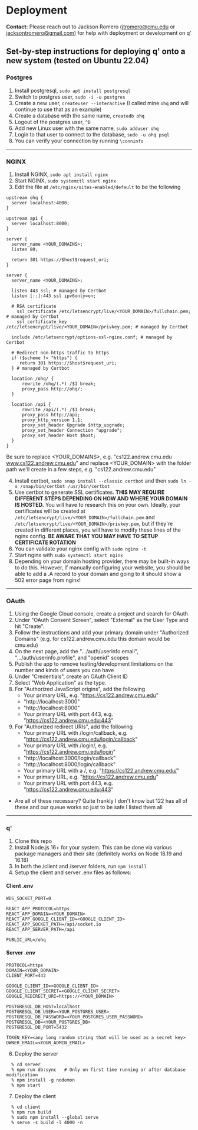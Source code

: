 # Deployment
**Contact:** Please reach out to Jackson Romero (<jtromero@cmu.edu> or <jacksontromero@gmail.com>) for help with deployment or development on q'

## Set-by-step instructions for deploying q' onto a new system (tested on Ubuntu 22.04)

### Postgres
  1. Install postgresql, `sudo apt install postgresql`
2. Switch to postgres user, `sudo -i -u postgres`
3. Create a new user, `createuser --interactive` (I called mine `ohq` and will continue to use that as an example)
4. Create a database with the same name, `createdb ohq`
5. Logout of the postgres user, `^D`
6. Add new Linux user with the same name, `sudo adduser ohq`
7. Login to that user to connect to the database, `sudo -u ohq psql`
8. You can verify your connection by running `\conninfo`

---

### NGINX
1. Install NGINX, `sudo apt install nginx`
2. Start NGINX, `sudo systemctl start nginx`
3. Edit the file at `/etc/nginx/sites-enabled/default` to be the following

```
upstream ohq {
  server localhost:4000;
}

upstream api {
  server localhost:8000;
}

server {
  server_name <YOUR_DOMAINS>;
  listen 80;

  return 301 https://$host$request_uri;
}

server {
  server_name <YOUR_DOMAINS>;

  listen 443 ssl; # managed by Certbot
  listen [::]:443 ssl ipv6only=on;

  # RSA certificate
    ssl_certificate /etc/letsencrypt/live/<YOUR_DOMAIN>/fullchain.pem; # managed by Certbot
    ssl_certificate_key /etc/letsencrypt/live/<YOUR_DOMAIN>/privkey.pem; # managed by Certbot

  include /etc/letsencrypt/options-ssl-nginx.conf; # managed by Certbot

  # Redirect non-https traffic to https
  if ($scheme != "https") {
     return 301 https://$host$request_uri;
  } # managed by Certbot

  location /ohq/ {
      rewrite /ohq/(.*) /$1 break;
      proxy_pass http://ohq/;
  }

  location /api {
      rewrite /api/(.*) /$1 break;
      proxy_pass http://api;
      proxy_http_version 1.1;
      proxy_set_header Upgrade $http_upgrade;
      proxy_set_header Connection "upgrade";
      proxy_set_header Host $host;
  }
}
```
Be sure to replace <YOUR_DOMAINS>, e.g. "cs122.andrew.cmu.edu www.cs122.andrew.cmu.edu" and replace <YOUR_DOMAIN> with the folder path we'll create in a few steps, e.g. "cs122.andrew.cmu.edu"

4. Install certbot, `sudo snap install --classic certbot` and then `sudo ln -s /snap/bin/certbot /usr/bin/certbot`
5. Use certbot to generate SSL certificates.  **THIS MAY REQUIRE DIFFERENT STEPS DEPENDING ON HOW AND WHERE YOUR DOMAIN IS HOSTED.** You will have to research this on your own.  Ideally, your certificates will be created at `/etc/letsencrypt/live/<YOUR_DOMAIN>/fullchain.pem` and `/etc/letsencrypt/live/<YOUR_DOMAIN>/privkey.pem`, but if they're created in different places, you will have to modify these lines of the nginx config.  **BE AWARE THAT YOU MAY HAVE TO SETUP CERTIFICATE ROTATION**
6. You can validate your nginx config with `sudo nginx -t`
7. Start nginx with `sudo systemctl start nginx`
8. Depending on your domain hosting provider, there may be built-in ways to do this.  However, if manually configuring your website, you should be able to add a .A record to your domain and going to it should show a 502 error page from nginx!

---

### OAuth
1. Using the Google Cloud console, create a project and search for OAuth
2. Under "OAuth Consent Screen", select "External" as the User Type and hit "Create".
3. Follow the instructions and add your primary domain under "Authorized Domains" (e.g. for cs122.andrew.cmu.edu this domain would be cmu.edu)
4. On the next page, add the ".../auth/userinfo.email", ".../auth/userinfo.profile", and "openid" scopes
5. Publish the app to remove testing/development limitations on the number and kinds of users you can have
6. Under "Credentials", create an OAuth Client ID
7. Select "Web Application" as the type.
8. For "Authorized JavaScript origins", add the following
   - Your primary URL, e.g. "https://cs122.andrew.cmu.edu"
   - "http://localhost:3000"
   - "http://localhost:8000"
   - Your primary URL with port 443, e.g. "https://cs122.andrew.cmu.edu:443"
9. For "Authorized redirect URIs", add the following
   - Your primary URL with /login/callback, e.g. "https://cs122.andrew.cmu.edu/login/callback"
   - Your primary URL with /login/, e.g. "https://cs122.andrew.cmu.edu/login"
   - "http://localhost:3000/login/callback"
   - "http://localhost:8000/login/callback"
   - Your primary URL with a /, e.g. "https://cs122.andrew.cmu.edu/"
   - Your primary URL, e.g. "https://cs122.andrew.cmu.edu"
   - Your primary URL with port 443, e.g. "https://cs122.andrew.cmu.edu:443"

* Are all of these necessary?  Quite frankly I don't know but 122 has all of these and our queue works so just to be safe I listed them all

---

### q'
1. Clone this repo
2. Install Node.js 16+ for your system.  This can be done via various package managers and their site (definitely works on Node 18.19 and 16.18)
3. In both the /client and /server folders, run `npm install`
4. Setup the client and server .env files as follows:

#### Client .env
```
WDS_SOCKET_PORT=0

REACT_APP_PROTOCOL=https
REACT_APP_DOMAIN=<YOUR_DOMAIN>
REACT_APP_GOOGLE_CLIENT_ID=<GOOGLE_CLIENT_ID>
REACT_APP_SOCKET_PATH=/api/socket.io
REACT_APP_SERVER_PATH=/api

PUBLIC_URL=/ohq
```
#### Server .env
```
PROTOCOL=https
DOMAIN=<YOUR_DOMAIN>
CLIENT_PORT=443

GOOGLE_CLIENT_ID=<GOOGLE_CLIENT_ID>
GOOGLE_CLIENT_SECRET=<GOOGLE_CLIENT_SECRET>
GOOGLE_REDIRECT_URI=https://<YOUR_DOMAIN>

POSTGRESQL_DB_HOST=localhost
POSTGRESQL_DB_USER=<YOUR_POSTGRES_USER>
POSTGRESQL_DB_PASSWORD=<YOUR_POSTGRES_USER_PASSWORD>
POSTGRESQL_DB=<YOUR_POSTGRES_DB>
POSTGRESQL_DB_PORT=5432

TOKEN_KEY=<any long random string that will be used as a secret key>
OWNER_EMAIL=<YOUR_ADMIN_EMAIL>
```

6. Deploy the server
```
  % cd server
  % npm run db:sync   # Only on first time running or after database modification
  % npm install -g nodemon
  % npm start
```
7. Deploy the client
```
  % cd client
  % npm run build
  % sudo npm install --global serve
  % serve -s build -l 4000 -n
```
